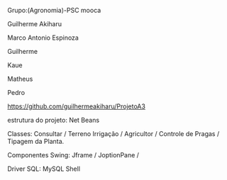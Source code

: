 Grupo:(Agronomia)-PSC mooca

Guilherme Akiharu

Marco Antonio Espinoza

Guilherme

Kaue

Matheus

Pedro

https://github.com/guilhermeakiharu/ProjetoA3

estrutura do projeto: Net Beans

Classes: Consultar / Terreno Irrigação / Agricultor / Controle de Pragas / Tipagem da Planta.

Componentes Swing: Jframe / JoptionPane / 

Driver SQL: MySQL Shell
